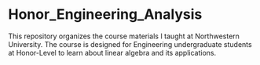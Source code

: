 # Honor_Engineering_Analysis
This repository organizes the course materials I taught at Northwestern University. The course is designed for Engineering undergraduate students at Honor-Level to learn about linear algebra and its applications.
